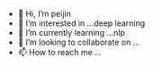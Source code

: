 - 👋 Hi, I’m peijin
- 👀 I’m interested in ...deep learning
- 🌱 I’m currently learning ...nlp
- 💞️ I’m looking to collaborate on ...
- 📫 How to reach me ...

<!---
HIT-peijin/HIT-peijin is a ✨ special ✨ repository because its `README.md` (this file) appears on your GitHub profile.
You can click the Preview link to take a look at your changes.
--->

